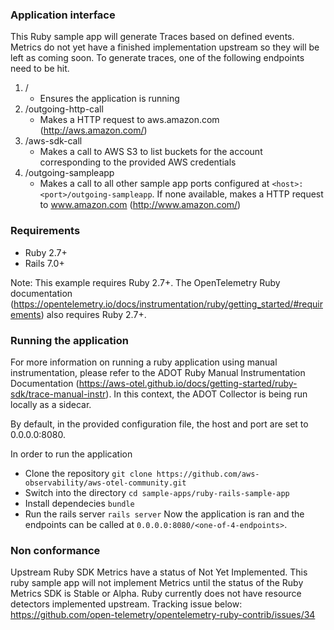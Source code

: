 ### Application interface

This Ruby sample app will generate Traces based on defined events. Metrics do not yet have a finished implementation upstream so they will be left as  coming soon. To generate traces, one of the following endpoints need to be hit. 

1. /
    - Ensures the application is running
2. /outgoing-http-call
    - Makes a HTTP request to aws.amazon.com (http://aws.amazon.com/)
3. /aws-sdk-call
    - Makes a call to AWS S3 to list buckets for the account corresponding to the provided AWS credentials
4. /outgoing-sampleapp
    - Makes a call to all other sample app ports configured at `<host>:<port>/outgoing-sampleapp`. If none available, makes a HTTP request to www.amazon.com (http://www.amazon.com/) 

### Requirements

* Ruby 2.7+
* Rails 7.0+

Note: This example requires Ruby 2.7+. The OpenTelemetry Ruby documentation (https://opentelemetry.io/docs/instrumentation/ruby/getting_started/#requirements) also requires Ruby 2.7+.

### Running the application

For more information on running a ruby application using manual instrumentation, please refer to the ADOT Ruby Manual Instrumentation Documentation (https://aws-otel.github.io/docs/getting-started/ruby-sdk/trace-manual-instr). In this context, the ADOT Collector is being run locally as a sidecar.

By default, in the provided configuration file, the host and port are set to 0.0.0.0:8080.

In order to run the application

- Clone the repository
`git clone https://github.com/aws-observability/aws-otel-community.git`
- Switch into the directory
`cd sample-apps/ruby-rails-sample-app`
- Install dependecies
`bundle`
- Run the rails server
`rails server`
Now the application is ran and the endpoints can be called at `0.0.0.0:8080/<one-of-4-endpoints>`.

### Non conformance

Upstream Ruby SDK Metrics have a status of Not Yet Implemented. 
This ruby sample app will not implement Metrics until the status of the Ruby Metrics SDK is Stable or Alpha.
Ruby currently does not have resource detectors implemented upstream. 
Tracking issue below:
https://github.com/open-telemetry/opentelemetry-ruby-contrib/issues/34
